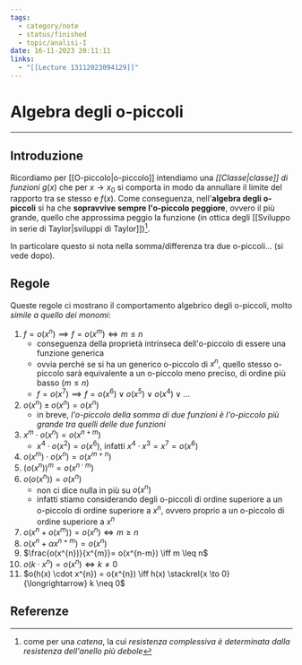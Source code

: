 ```yaml
---
tags:
  - category/note
  - status/finished
  - topic/analisi-I
date: 16-11-2023 20:11:11
links:
  - "[[Lecture 13112023094129]]"
---
```

# Algebra degli o-piccoli
---
## Introduzione
Ricordiamo per [[O-piccolo|o-piccolo]] intendiamo una _[[Classe|classe]] di funzioni_ $g(x)$ che per $x \to x_{0}$ si comporta in modo da annullare il limite del rapporto tra se stesso e $f(x)$. Come conseguenza, nell'**algebra degli o-piccoli** si ha che **sopravvive sempre l'o-piccolo peggiore**, ovvero il più grande, quello che approssima peggio la funzione (in ottica degli [[Sviluppo in serie di Taylor|sviluppi di Taylor]])[^1].

In particolare questo si nota nella somma/differenza tra due o-piccoli... (si vede dopo).

## Regole
Queste regole ci mostrano il comportamento algebrico degli o-piccoli, molto _simile a quello dei monomi_:
1. $f = o(x^{n}) \implies f = o(x^{m}) \iff m \leq n$
	- conseguenza della proprietà intrinseca dell'o-piccolo di essere una funzione generica
	- ovvia perché se si ha un generico o-piccolo di $x^{n}$, quello stesso o-piccolo sarà equivalente a un o-piccolo meno preciso, di ordine più basso ($m \leq n$)
	- $f = o(x^{7}) \implies f = o(x^{6}) \lor o(x^{5}) \lor o(x^{4}) \lor ...$
1. $o(x^{n}) \pm o(x^{n}) = o(x^{n})$
	- in breve, _l'o-piccolo della somma di due funzioni è l'o-piccolo più grande tra quelli delle due funzioni_
2. $x^{m} \cdot o(x^{n}) = o(x^{n+m})$
	- $x^{4} \cdot o(x^{2}) = o(x^{6})$, infatti $x^{4} \cdot x^{3} = x^{7} = o(x^{6})$
1. $o(x^{m}) \cdot o(x^{n}) = o(x^{m+n})$
2. $(o(x^{n}))^{m} = o(x^{n \cdot m})$
3. $o(o(x^{n})) = o(x^{n})$
	- non ci dice nulla in più su $o(x^{n})$
	- infatti stiamo considerando degli o-piccoli di ordine superiore a un o-piccolo di ordine superiore a $x^{n}$, ovvero proprio a un o-piccolo di ordine superiore a $x^{n}$
1. $o(x^{n} + o(x^{m})) = o(x^{n}) \iff m \geq n$
2. $o(x^{n} + \alpha x^{n+m}) = o(x^{n})$
3. $\frac{o(x^{n})}{x^{m}}= o(x^{n-m}) \iff m \leq n$
4. $o(k \cdot x^{n}) = o(x^{n}) \iff k \neq 0$
5. $o(h(x) \cdot x^{n}) = o(x^{n}) \iff h(x) \stackrel{x \to 0}{\longrightarrow} k \neq 0$

## Referenze
[^1]: come per una _catena_, la cui _resistenza complessiva è determinata dalla resistenza dell'anello più debole_